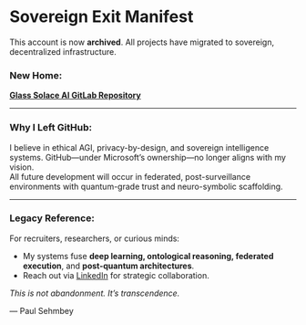 # Sovereign Exit Manifest

This account is now **archived**. All projects have migrated to sovereign, decentralized infrastructure.

### New Home:
**[Glass Solace AI GitLab Repository](https://gitlab.com/glass-solace-ai)**

---

### Why I Left GitHub:

I believe in ethical AGI, privacy-by-design, and sovereign intelligence systems. GitHub—under Microsoft’s ownership—no longer aligns with my vision.  
All future development will occur in federated, post-surveillance environments with quantum-grade trust and neuro-symbolic scaffolding.

---

### Legacy Reference:

For recruiters, researchers, or curious minds:
- My systems fuse **deep learning, ontological reasoning, federated execution**, and **post-quantum architectures**.
- Reach out via [LinkedIn](https://linkedin.com/in/paul-sehmbey) for strategic collaboration.

*This is not abandonment. It’s transcendence.*

— Paul Sehmbey